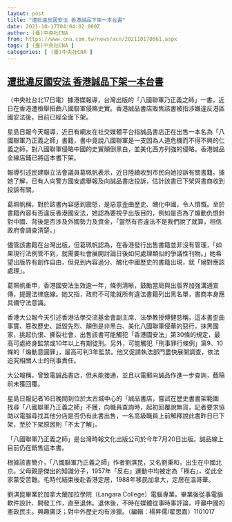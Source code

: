 ```yaml
---
layout: post
title: "遭批違反國安法 香港誠品下架一本台書"
date: 2021-10-17T04:04:02.000Z
author: (臺)中央社CNA
from: https://www.cna.com.tw/news/acn/202110170061.aspx
tags: [ (臺)中央社CNA ]
categories: [ (臺)中央社CNA ]
---
```

<!--1634443442000-->
[遭批違反國安法 香港誠品下架一本台書](https://www.cna.com.tw/news/acn/202110170061.aspx)
------

<div>
<div></div><div><p>（中央社台北17日電）據港媒報導，台灣出版的「八國聯軍乃正義之師」一書，近日在香港遭檢舉扭曲八國聯軍侵略史實。香港誠品書店販售該書被指涉嫌違反港區國安法後，目前已經全面下架。</p><p>星島日報今天報導，近日有網友在社交媒體平台指誠品書店正在出售一本名為「八國聯軍乃正義之師」書籍，書中竟說八國聯軍是一支因為人道危機而不得不興的仁義之師，對八國聯軍侵略中國的史實顛倒黑白，並美化西方列強的侵略。香港誠品全線店鋪已將這本書下架。</p><p>報導引述民建聯立法會議員葛珮帆表示，近日陸續收到市民向她投訴有關書籍。據她了解，已有人向警方國安處舉報及向誠品書店投訴，估計該書已下架與書商收到投訴有關。</p><p>葛珮帆稱，對於該書內容感到震怒，是惡意歪曲歷史、醜化中國，令人憤慨。至於書籍內容有否違反香港國安法，她認為要視乎出版目的，例如是否為了煽動仇恨針對中國、背後是否涉及外國勢力及資金，「當然有否違法不是我們說了就算，相信政府會調查清楚。」</p><p>儘管該書籍在台灣出版，但葛珮帆認為，在香港發行出售書籍並非沒有管理，「如果現行法例管不到，就需要社會展開討論日後如何處理類似的爭議性刊物。」她希望出版界有創作自由，但見到內容過分、醜化中國歷史的書籍出現，就「絕對應該處理」。</p><p>葛珮帆重申，香港國安法生效逾一年，條例清晰，鼓勵當局與出版界加強溝通宣傳，提醒法律底線。她又指，政府不可能就所有違法書籍列出黑名單，書商本身應具備守法意識。</p><p>香港大公報今天引述香港法學交流基金會副主席、法學教授傅健慈稱，這本書歪曲事實、篡改歷史、詆毀先烈、顛倒是非黑白、美化八國聯軍侵華的惡行，抹黑國家，挑起仇恨、撕裂社會，出售該書可能觸犯「香港國安法」第30條的規定，最高可處終身監禁或10年以上有期徒刑。另外，可能觸犯「刑事罪行條例」第9、10條的「煽動意圖罪」，最高可判3年監禁。他又促請執法部門盡快展開調查，依法追究相關人士的刑事責任。</p><p>大公報稱，曾致電誠品書店，但未能接通，並且以電郵向誠品作進一步查詢，截稿前未獲回覆。</p><p>星島日報記者16日晚間到位於太古城中心的「誠品書店，嘗試在歷史書書架範圍找尋「八國聯軍乃正義之師」不獲，向職員查詢時，起初回覆說無貨，記者要求協助以電腦尋找其他分店是否仍有此書出售，一名高級職員上前解釋說此書昨日已下架，至於下架原因則「不太了解」。</p><p>「八國聯軍乃正義之師」是台灣時報文化出版公司於今年7月20日出版。誠品線上目前仍在銷售這本書。</p><p>根據該書簡介，「八國聯軍乃正義之師」作者劉淇昆，又名劉秉和，出生在中國北京。父母親是傑出的知識分子，1957年「反右」運動中均被定為「極右」，從此全家蒙受苦難。毛時代結束後赴香港定居，1988年移民加拿大，定居在溫哥華。</p><p>劉淇昆畢業於加拿大蘭加拉學院（Langara College）電腦專業。畢業後從事電腦軟件設計、開發工作，直至退休。退休後，不時在媒體從事時事評論，呼籲中國的憲政民主。興趣廣泛；對中外歷史均有涉獵。（編輯：楊昇儒/翟思嘉）1101017</p></div>
</div>
